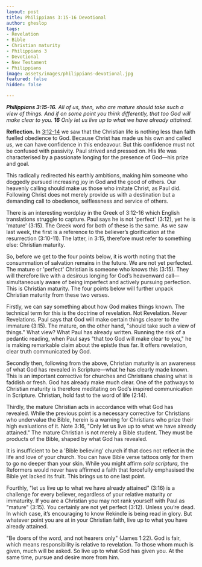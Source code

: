 ```yaml
---
layout: post
title: Philippians 3:15-16 Devotional
author: gheslop
tags:
- Revelation
- Bible
- Christian maturity
- Philippians 3
- Devotional
- New Testament
- Philippians
image: assets/images/philippians-devotional.jpg
featured: false
hidden: false

---
```

**_Philippians 3:15-16._** _All of us, then, who are mature should take such a view of things. And if on some point you think differently, that too God will make clear to you. **16** Only let us live up to what we have already attained._

**Reflection.** In [3:12-14](https://rekindle.co.za/content/2020-10-20-philippians-3-12-14-devotional "Philippians 3:12-14 Devotional") we saw that the Christian life is nothing less than faith fuelled obedience to God. Because Christ has made us his own and called us, we can have confidence in this endeavour. But this confidence must not be confused with passivity. Paul strived and pressed on. His life was characterised by a passionate longing for the presence of God—his prize and goal.

This radically redirected his earthly ambitions, making him someone who doggedly pursued increasing joy in God and the good of others. Our heavenly calling should make us those who imitate Christ, as Paul did. Following Christ does not merely provide us with a destination but a demanding call to obedience, selflessness and service of others.

There is an interesting wordplay in the Greek of 3:12-16 which English translations struggle to capture. Paul says he is not 'perfect' (3:12), yet he is 'mature' (3:15). The Greek word for both of these is the same. As we saw last week, the first is a reference to the believer’s glorification at the resurrection (3:10-11). The latter, in 3:15, therefore must refer to something else: Christian maturity.

So, before we get to the four points below, it is worth noting that the consummation of salvation remains in the future. We are not yet perfected. The mature or 'perfect' Christian is someone who knows this (3:15). They will therefore live with a desirous longing for God’s heavenward call—simultaneously aware of being imperfect and actively pursuing perfection. This is Christian maturity. The four points below will further unpack Christian maturity from these two verses.

Firstly, we can say something about how God makes things known. The technical term for this is the doctrine of revelation. Not Revelation. Never Revelations. Paul says that God will make certain things clearer to the immature (3:15). The mature, on the other hand, "should take such a view of things." What view? What Paul has already written. Running the risk of a pedantic reading, when Paul says "that too God will make clear to you," he is making remarkable claim about the epistle thus far. It offers revelation, clear truth communicated by God.

Secondly then, following from the above, Christian maturity is an awareness of what God has revealed in Scripture—what he has clearly made known. This is an important corrective for churches and Christians chasing what is faddish or fresh. God has already make much clear. One of the pathways to Christian maturity is therefore meditating on God’s inspired communication in Scripture. Christian, hold fast to the word of life (2:14).

Thirdly, the mature Christian acts in accordance with what God has revealed. While the previous point is a necessary corrective for Christians who undervalue the Bible, herein is a warning for Christians who prize their high evaluations of it. Note 3:16, "Only let us live up to what we have already attained." The mature Christian is not merely a Bible student. They must be products of the Bible, shaped by what God has revealed.

It is insufficient to be a 'Bible believing' church if that does not reflect in the life and love of your church. You can have Bible verse tattoos only for them to go no deeper than your skin. While you might affirm _sola scriptura,_ the Reformers would never have affirmed a faith that forcefully emphasised the Bible yet lacked its fruit. This brings us to one last point.

Fourthly, "let us live up to what we have already attained" (3:16) is a challenge for every believer, regardless of your relative maturity or immaturity. If you are a Christian you may not rank yourself with Paul as "mature" (3:15). You certainly are not yet perfect (3:12). Unless you’re dead. In which case, it’s encouraging to know Rekindle is being read in glory. But whatever point you are at in your Christian faith, live up to what you have already attained.

"Be doers of the word, and not hearers only" (James 1:22). God is fair, which means responsibility is relative to revelation. To those whom much is given, much will be asked. So live up to what God has given you. At the same time, pursue and desire more from him.